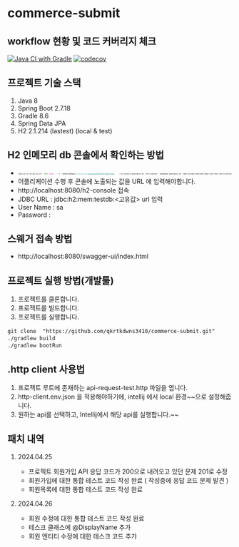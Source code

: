 # commerce-submit

## workflow 현황 및 코드 커버리지 체크
[![Java CI with Gradle](https://github.com/qkrtkdwns3410/commerce-submit/actions/workflows/workflow-dev.yml/badge.svg?branch=dev)](https://github.com/qkrtkdwns3410/commerce-submit/actions/workflows/workflow-dev.yml)
[![codecov](https://codecov.io/gh/qkrtkdwns3410/commerce-submit/branch/dev/graph/badge.svg?token=Z917TF2AO5)](https://codecov.io/gh/qkrtkdwns3410/commerce-submit)

## 프로젝트 기술 스택

1. Java 8
2. Spring Boot 2.7.18
3. Gradle 8.6
4. Spring Data JPA
5. H2 2.1.214 (lastest) (local & test)

## H2 인메모리 db 콘솔에서 확인하는 방법

- ![img.png](img.png)
- 어플리케이션 수행 후 콘솔에 노출되는 값을 URL 에 입력해야합니다.
- http://localhost:8080/h2-console 접속
- JDBC URL : jdbc:h2:mem:testdb:<고유값> url 입력
- User Name : sa
- Password :

## 스웨거 접속 방법

- http://localhost:8080/swagger-ui/index.html

## 프로젝트 실행 방법(개발툴)

1. 프로젝트를 클론합니다.
2. 프로젝트를 빌드합니다.
3. 프로젝트를 실행합니다.

```shell
git clone  "https://github.com/qkrtkdwns3410/commerce-submit.git"
./gradlew build
./gradlew bootRun
```

## .http client 사용법

1. 프로젝트 루트에 존재하는 api-request-test.http 파일을 엽니다.
2. http-client.env.json 을 적용해야하기에, intellij 에서 local 환경~~으로 설정해줍니다.
3. 원하는 api를 선택하고, Intellij에서 해당 api를 실행합니다.~~

## 패치 내역

1. 2024.04.25
    - 프로젝트 회원가입 API 응답 코드가 200으로 내려오고 있던 문제 201로 수정
    - 회원가입에 대한 통합 테스트 코드 작성 완료 ( 작성중에 응답 코드 문제 발견 )
    - 회원목록에 대한 통합 테스트 코드 작성 완료

2. 2024.04.26
    - 회원 수정에 대한 통합 테스트 코드 작성 완료
    - 테스크 클래스에 @DisplayName 추가
    - 회원 엔티티 수정에 대한 테스크 코드 추가